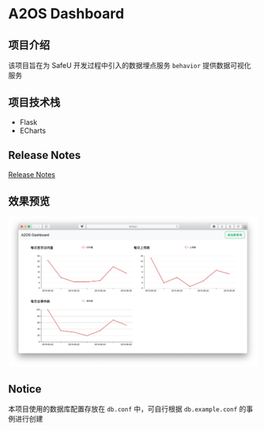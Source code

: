 # A2OS Dashboard

## 项目介绍

该项目旨在为 SafeU 开发过程中引入的数据埋点服务 `behavior` 提供数据可视化服务

## 项目技术栈

- Flask
- ECharts

## Release Notes

[Release Notes](./release-notes.md)

## 效果预览

![](./img/preview1.png)

## Notice

本项目使用的数据库配置存放在 `db.conf` 中，可自行根据 `db.example.conf` 的事例进行创建
